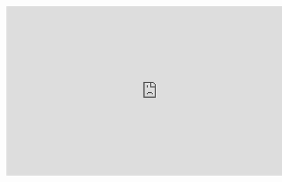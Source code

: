 <div class="project-media-element">
  <div class="yt-embed-container">
    <iframe width="800" height="450" src="http://www.youtube-nocookie.com/embed/Ytpb35VO4gI?wmode=transparent&amp;fs=1&amp;hl=en_US&amp;rel=0&amp;controls=0" frameborder="0"></iframe>
  </div>
</div>
